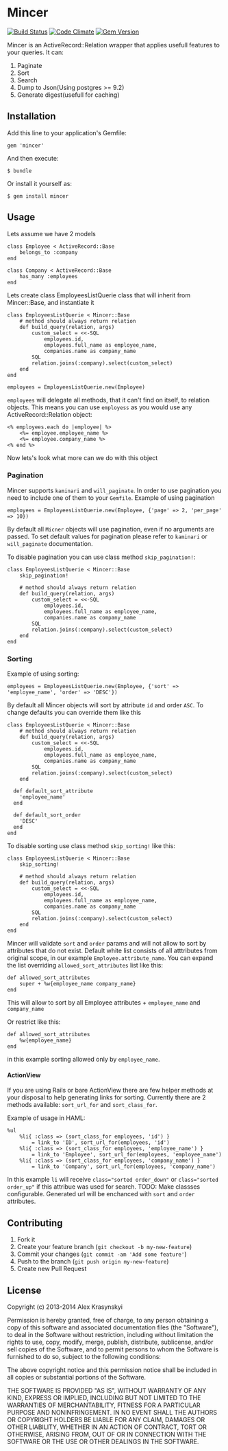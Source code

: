 # Mincer
[![Build Status](https://travis-ci.org/spilin/mincer.png)](https://travis-ci.org/spilin/mincer)
[![Code Climate](https://codeclimate.com/repos/52b775836956801ba7000bdb/badges/ec5d5862e4b89d10695c/gpa.png)](https://codeclimate.com/repos/52b775836956801ba7000bdb/feed)
[![Gem Version](https://badge.fury.io/rb/mincer.png)](http://badge.fury.io/rb/mincer)

Mincer is an ActiveRecord::Relation wrapper that applies usefull features to your queries. It can:
1. Paginate
2. Sort
3. Search
4. Dump to Json(Using postgres >= 9.2)
5. Generate digest(usefull for caching)


## Installation

Add this line to your application's Gemfile:

    gem 'mincer'

And then execute:

    $ bundle

Or install it yourself as:

    $ gem install mincer

## Usage
Lets assume we have 2 models

    class Employee < ActiveRecord::Base
        belongs_to :company
    end
    
    class Company < ActiveRecord::Base
        has_many :employees
    end
    
Lets create class EmployeesListQuerie class that will inherit from Mincer::Base, and instantiate it

    class EmployeesListQuerie < Mincer::Base
        # method should always return relation
        def build_query(relation, args)
            custom_select = <<-SQL
                employees.id, 
                employees.full_name as employee_name, 
                companies.name as company_name
            SQL
            relation.joins(:company).select(custom_select)
        end
    end
    
    employees = EmployeesListQuerie.new(Employee)

`employees` will delegate all methods, that it can't find on itself, to relation objects. This means you can use
`employess` as you would use any ActiveRecord::Relation object:

    <% employees.each do |employee| %>
        <%= employee.employee_name %>
        <%= employee.company_name %>
    <% end %>
    


Now lets's look what more can we do with this object

### Pagination
Mincer supports `kaminari` and `will_paginate`. In order to use pagination you need to include one of them 
to your `Gemfile`. Example of using pagination

    employees = EmployeesListQuerie.new(Employee, {'page' => 2, 'per_page' => 10})
    
By default all `Micner` objects will use pagination, even if no arguments are passed. To set default values for pagination please refer to `kaminari` or `will_paginate` documentation.

To disable pagination you can use class method `skip_pagination!`:

    class EmployeesListQuerie < Mincer::Base
        skip_pagination!
        
        # method should always return relation
        def build_query(relation, args)
            custom_select = <<-SQL
                employees.id, 
                employees.full_name as employee_name, 
                companies.name as company_name
            SQL
            relation.joins(:company).select(custom_select)
        end
    end

### Sorting

Example of using sorting:

    employees = EmployeesListQuerie.new(Employee, {'sort' => 'employee_name', 'order' => 'DESC'})
    
By default all Mincer objects will sort by attribute `id` and order `ASC`. To change defaults you can override 
them like this

    class EmployeesListQuerie < Mincer::Base
        # method should always return relation
        def build_query(relation, args)
            custom_select = <<-SQL
                employees.id, 
                employees.full_name as employee_name, 
                companies.name as company_name
            SQL
            relation.joins(:company).select(custom_select)
        end
        
      def default_sort_attribute
        'employee_name'
      end

      def default_sort_order
        'DESC'
      end
    end    
    
To disable sorting use class method `skip_sorting!` like this:

    class EmployeesListQuerie < Mincer::Base
        skip_sorting!
        
        # method should always return relation
        def build_query(relation, args)
            custom_select = <<-SQL
                employees.id, 
                employees.full_name as employee_name, 
                companies.name as company_name
            SQL
            relation.joins(:company).select(custom_select)
        end
    end

Mincer will validate `sort` and `order` params and will not allow to sort by attributes that do not exist.
Default white list consists of all atttributes from original scope, in our example `Employee.attribute_name`.
You can expand the list overriding `allowed_sort_attributes` list like this:

    def allowed_sort_attributes
        super + %w{employee_name company_name}
    end
This will allow to sort by all Employee attributes + `employee_name` and `company_name`

Or restrict like this:

    def allowed_sort_attributes
        %w{employee_name}
    end
in this example sorting allowed only by `employee_name`.

#### ActionView

If you are using Rails or bare ActionView there are few helper methods at your disposal to help generating links
for sorting. Currently there are 2 methods available: `sort_url_for` and `sort_class_for`.

Example of usage in HAML:
    
    %ul
        %li{ :class => (sort_class_for employees, 'id') }
            = link_to 'ID', sort_url_for(employees, 'id')
        %li{ :class => (sort_class_for employees, 'employee_name') }
            = link_to 'Employee', sort_url_for(employees, 'employee_name')
        %li{ :class => (sort_class_for employees, 'company_name') }
            = link_to 'Company', sort_url_for(employees, 'company_name')
      
In this example `li` will receive `class="sorted order_down"` or `class="sorted order_up"` if this attribue was used for search. TODO: Make classses configurable.
Generated url will be enchanced with `sort` and `order` attributes.

          
          
    









## Contributing

1. Fork it
2. Create your feature branch (`git checkout -b my-new-feature`)
3. Commit your changes (`git commit -am 'Add some feature'`)
4. Push to the branch (`git push origin my-new-feature`)
5. Create new Pull Request

## License

Copyright (c) 2013-2014 Alex Krasynskyi

Permission is hereby granted, free of charge, to any person obtaining
a copy of this software and associated documentation files (the
"Software"), to deal in the Software without restriction, including
without limitation the rights to use, copy, modify, merge, publish,
distribute, sublicense, and/or sell copies of the Software, and to
permit persons to whom the Software is furnished to do so, subject to
the following conditions:

The above copyright notice and this permission notice shall be
included in all copies or substantial portions of the Software.

THE SOFTWARE IS PROVIDED "AS IS", WITHOUT WARRANTY OF ANY KIND,
EXPRESS OR IMPLIED, INCLUDING BUT NOT LIMITED TO THE WARRANTIES OF
MERCHANTABILITY, FITNESS FOR A PARTICULAR PURPOSE AND
NONINFRINGEMENT. IN NO EVENT SHALL THE AUTHORS OR COPYRIGHT HOLDERS BE
LIABLE FOR ANY CLAIM, DAMAGES OR OTHER LIABILITY, WHETHER IN AN ACTION
OF CONTRACT, TORT OR OTHERWISE, ARISING FROM, OUT OF OR IN CONNECTION
WITH THE SOFTWARE OR THE USE OR OTHER DEALINGS IN THE SOFTWARE.
